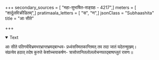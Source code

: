 +++
secondary_sources = [ "महा-सुभाषित-सङ्ग्रहः - 4217",]
meters = [ "शार्दूलविक्रीडितम्",]
pratimaala_letters = [ "स", "ण",]
jsonClass = "Subhaashita"
title = "आः सीते"

+++

<details open><summary>Text</summary>

आः सीते पतिगर्वविभ्रमभरभ्रान्तभ्रमद्बान्धव- प्रध्वंसस्मितकान्तिमत् तव तदा जातं यदेतन्मुखम्।  
संप्रत्येव हठात् तदेष कुरुते केशोच्चयाकर्षण- त्रासोत्तानितलोललोचनपतद्बाष्पप्लुतं रावणः॥
</details>

